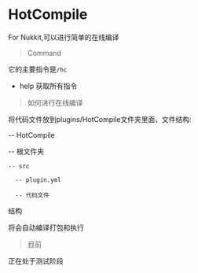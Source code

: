 # HotCompile
For Nukkit,可以进行简单的在线编译

> Command

它的主要指令是`/hc`

- help 获取所有指令

> 如何进行在线编译

将代码文件放到plugins/HotCompile文件夹里面，文件结构:

-- HotCompile
  
  -- 根文件夹
    
    -- src
      
      -- plugin.yml
      
      -- 代码文件

结构

将会自动编译打包和执行

> 目前

正在处于测试阶段
